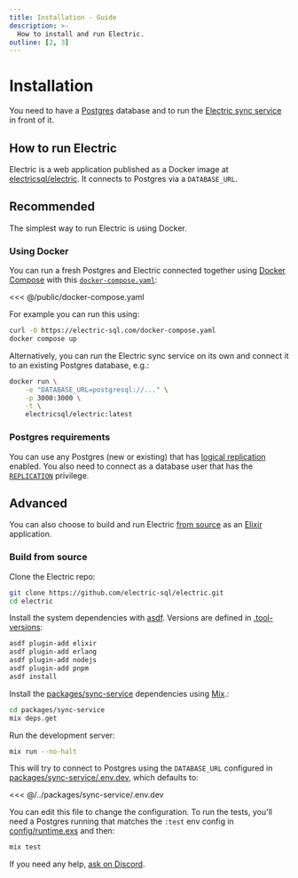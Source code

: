 ```yaml
---
title: Installation - Guide
description: >-
  How to install and run Electric.
outline: [2, 3]
---
```


# Installation

You need to have a [Postgres](https://www.postgresql.org) database and to run the [Electric sync service](/product/sync) in front of it.

## How to run Electric

Electric is a web application published as a Docker image at [electricsql/electric](https://hub.docker.com/r/electricsql/electric). It connects to Postgres via a `DATABASE_URL`.

## Recommended

The simplest way to run Electric is using Docker.

### Using Docker

You can run a fresh Postgres and Electric connected together using [Docker Compose](https://docs.docker.com/compose) with this [`docker-compose.yaml`](https://github.com/electric-sql/electric/blob/main/website/public/docker-compose.yaml):

<<< @/public/docker-compose.yaml

For example you can run this using:

```sh
curl -O https://electric-sql.com/docker-compose.yaml
docker compose up
```

Alternatively, you can run the Electric sync service on its own and connect it to an existing Postgres database, e.g.:

```sh
docker run \
    -e "DATABASE_URL=postgresql://..." \
    -p 3000:3000 \
    -t \
    electricsql/electric:latest
```

### Postgres requirements

You can use any Postgres (new or existing) that has [logical replication](https://www.postgresql.org/docs/current/logical-replication-config.html) enabled. You also need to connect as a database user that has the [`REPLICATION`](https://www.postgresql.org/docs/current/logical-replication-security.html) privilege.


## Advanced

You can also choose to build and run Electric [from source](https://github.com/electric-sql/electric) as an [Elixir](https://elixir-lang.org) application.

### Build from source

Clone the Electric repo:

```sh
git clone https://github.com/electric-sql/electric.git
cd electric
```

Install the system dependencies with [asdf](https://asdf-vm.com). Versions are defined in [.tool-versions](https://github.com/electric-sql/electric/blob/main/.tool-versions):

```sh
asdf plugin-add elixir
asdf plugin-add erlang
asdf plugin-add nodejs
asdf plugin-add pnpm
asdf install
```

Install the [packages/sync-service](https://github.com/electric-sql/electric/tree/main/packages/sync-service) dependencies using [Mix](https://hexdocs.pm/mix/1.12/Mix.html).:

```sh
cd packages/sync-service
mix deps.get
```

Run the development server:

```sh
mix run --no-halt
```

This will try to connect to Postgres using the `DATABASE_URL` configured in [packages/sync-service/.env.dev](https://github.com/electric-sql/electric/blob/main/packages/sync-service/.env.dev), which defaults to:

<<< @/../packages/sync-service/.env.dev

You can edit this file to change the configuration. To run the tests, you'll need a Postgres running that matches the `:test` env config in [config/runtime.exs](https://github.com/electric-sql/electric/blob/main/packages/sync-service/config/runtime.exs) and then:

```sh
mix test
```

If you need any help, [ask on Discord](https://discord.electric-sql.com).
